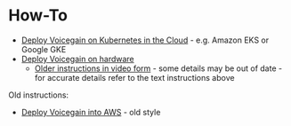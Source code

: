 # How-To

* [Deploy Voicegain on Kubernetes in the Cloud](./universal-deployment-guide.md) - e.g. Amazon EKS or Google GKE
* [Deploy Voicegain on hardware](./edge-on-hardware/Edge_Deploy.md)
  * [Older instructions in video form](https://www.voicegain.ai/post/video-demo-of-edge-deployment) - some details may be out of date - for accurate details refer to the text instructions above

Old instructions:
* [Deploy Voicegain into AWS](./edge-on-aws/deploy-voicegain-into-aws.md) - old style
